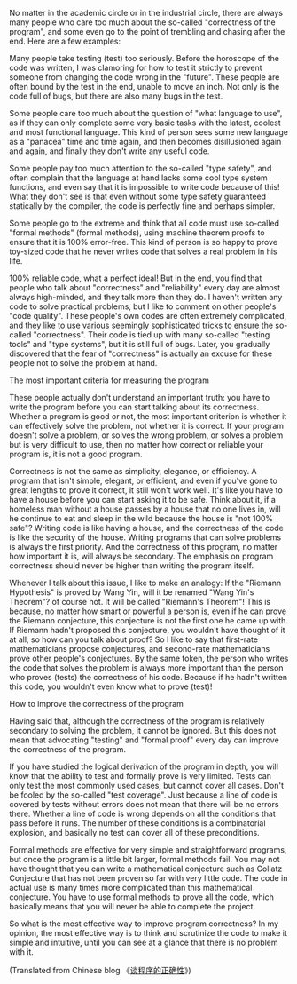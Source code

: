 No matter in the academic circle or in the industrial circle, there are always many people who care too much about the so-called "correctness of the program", and some even go to the point of trembling and chasing after the end. Here are a few examples:

Many people take testing (test) too seriously. Before the horoscope of the code was written, I was clamoring for how to test it strictly to prevent someone from changing the code wrong in the "future". These people are often bound by the test in the end, unable to move an inch. Not only is the code full of bugs, but there are also many bugs in the test.

Some people care too much about the question of "what language to use", as if they can only complete some very basic tasks with the latest, coolest and most functional language. This kind of person sees some new language as a "panacea" time and time again, and then becomes disillusioned again and again, and finally they don't write any useful code.

Some people pay too much attention to the so-called "type safety", and often complain that the language at hand lacks some cool type system functions, and even say that it is impossible to write code because of this! What they don't see is that even without some type safety guaranteed statically by the compiler, the code is perfectly fine and perhaps simpler.

Some people go to the extreme and think that all code must use so-called "formal methods" (formal methods), using machine theorem proofs to ensure that it is 100% error-free. This kind of person is so happy to prove toy-sized code that he never writes code that solves a real problem in his life.

100% reliable code, what a perfect ideal! But in the end, you find that people who talk about "correctness" and "reliability" every day are almost always high-minded, and they talk more than they do. I haven't written any code to solve practical problems, but I like to comment on other people's "code quality". These people's own codes are often extremely complicated, and they like to use various seemingly sophisticated tricks to ensure the so-called "correctness". Their code is tied up with many so-called "testing tools" and "type systems", but it is still full of bugs. Later, you gradually discovered that the fear of "correctness" is actually an excuse for these people not to solve the problem at hand.

The most important criteria for measuring the program

These people actually don't understand an important truth: you have to write the program before you can start talking about its correctness. Whether a program is good or not, the most important criterion is whether it can effectively solve the problem, not whether it is correct. If your program doesn't solve a problem, or solves the wrong problem, or solves a problem but is very difficult to use, then no matter how correct or reliable your program is, it is not a good program.

Correctness is not the same as simplicity, elegance, or efficiency. A program that isn't simple, elegant, or efficient, and even if you've gone to great lengths to prove it correct, it still won't work well. It's like you have to have a house before you can start asking it to be safe. Think about it, if a homeless man without a house passes by a house that no one lives in, will he continue to eat and sleep in the wild because the house is "not 100% safe"? Writing code is like having a house, and the correctness of the code is like the security of the house. Writing programs that can solve problems is always the first priority. And the correctness of this program, no matter how important it is, will always be secondary. The emphasis on program correctness should never be higher than writing the program itself.

Whenever I talk about this issue, I like to make an analogy: If the "Riemann Hypothesis" is proved by Wang Yin, will it be renamed "Wang Yin's Theorem"? of course not. It will be called "Riemann's Theorem"! This is because, no matter how smart or powerful a person is, even if he can prove the Riemann conjecture, this conjecture is not the first one he came up with. If Riemann hadn't proposed this conjecture, you wouldn't have thought of it at all, so how can you talk about proof? So I like to say that first-rate mathematicians propose conjectures, and second-rate mathematicians prove other people's conjectures. By the same token, the person who writes the code that solves the problem is always more important than the person who proves (tests) the correctness of his code. Because if he hadn't written this code, you wouldn't even know what to prove (test)!

How to improve the correctness of the program

Having said that, although the correctness of the program is relatively secondary to solving the problem, it cannot be ignored. But this does not mean that advocating "testing" and "formal proof" every day can improve the correctness of the program.

If you have studied the logical derivation of the program in depth, you will know that the ability to test and formally prove is very limited. Tests can only test the most commonly used cases, but cannot cover all cases. Don't be fooled by the so-called "test coverage". Just because a line of code is covered by tests without errors does not mean that there will be no errors there. Whether a line of code is wrong depends on all the conditions that pass before it runs. The number of these conditions is a combinatorial explosion, and basically no test can cover all of these preconditions.

Formal methods are effective for very simple and straightforward programs, but once the program is a little bit larger, formal methods fail. You may not have thought that you can write a mathematical conjecture such as Collatz Conjecture that has not been proven so far with very little code. The code in actual use is many times more complicated than this mathematical conjecture. You have to use formal methods to prove all the code, which basically means that you will never be able to complete the project.

So what is the most effective way to improve program correctness? In my opinion, the most effective way is to think and scrutinize the code to make it simple and intuitive, until you can see at a glance that there is no problem with it.

<span>(Translated from Chinese blog 《</span>[谈程序的正确性](http://www.yinwang.org/blog-cn/2015/07/02/program-correctness)<span>》)</span>
